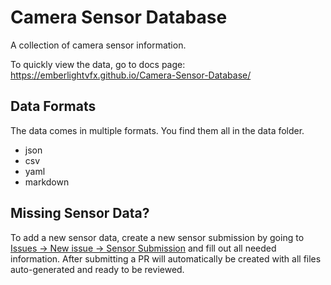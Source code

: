 # Camera Sensor Database

A collection of camera sensor information.

To quickly view the data, go to docs page:
<https://emberlightvfx.github.io/Camera-Sensor-Database/>

## Data Formats

The data comes in multiple formats.
You find them all in the data folder.

- json
- csv
- yaml
- markdown

## Missing Sensor Data?

To add a new sensor data, create a new sensor submission by going to [Issues -> New issue -> Sensor Submission](https://github.com/EmberLightVFX/Camera-Sensor-Database/issues/new/choose) and fill out all needed information.
After submitting a PR will automatically be created with all files auto-generated and ready to be reviewed.
